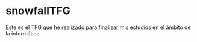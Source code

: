 # snowfallTFG
Este es el TFG que he realizado para finalizar mis estudios en el ámbito de la informática.
